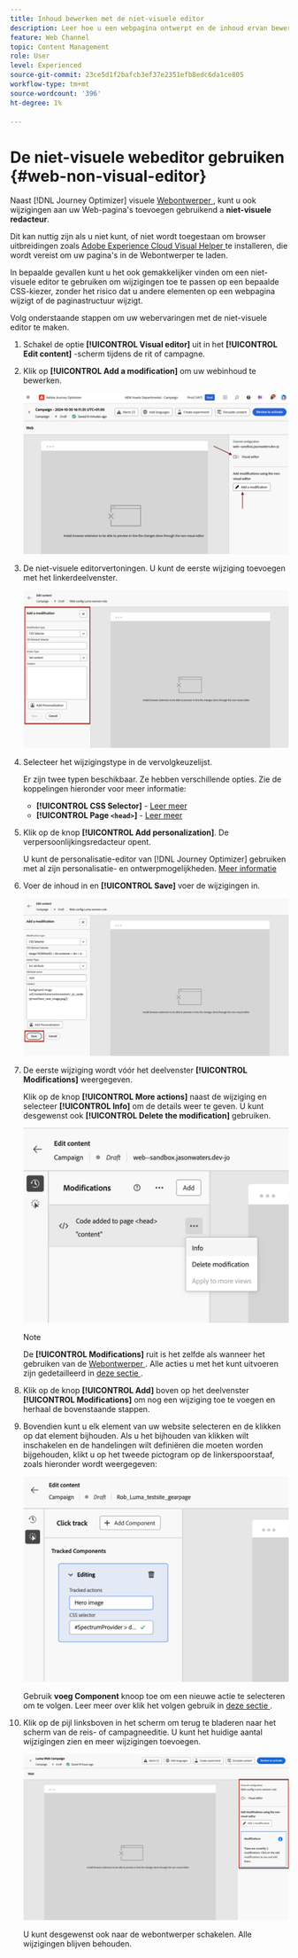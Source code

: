 ```yaml
---
title: Inhoud bewerken met de niet-visuele editor
description: Leer hoe u een webpagina ontwerpt en de inhoud ervan bewerkt met de niet-visuele Journey Optimizer-editor
feature: Web Channel
topic: Content Management
role: User
level: Experienced
source-git-commit: 23ce5d1f2bafcb3ef37e2351efb8edc6da1ce805
workflow-type: tm+mt
source-wordcount: '396'
ht-degree: 1%

---
```


# De niet-visuele webeditor gebruiken {#web-non-visual-editor}

Naast [!DNL Journey Optimizer] visuele [ Webontwerper ](web-visual-editor.md), kunt u ook wijzigingen aan uw Web-pagina&#39;s toevoegen gebruikend a **niet-visuele redacteur**.

Dit kan nuttig zijn als u niet kunt, of niet wordt toegestaan om browser uitbreidingen zoals [ Adobe Experience Cloud Visual Helper ](web-prerequisites.md#visual-authoring-prerequisites) te installeren, die wordt vereist om uw pagina&#39;s in de Webontwerper te laden.

In bepaalde gevallen kunt u het ook gemakkelijker vinden om een niet-visuele editor te gebruiken om wijzigingen toe te passen op een bepaalde CSS-kiezer, zonder het risico dat u andere elementen op een webpagina wijzigt of de paginastructuur wijzigt.

Volg onderstaande stappen om uw webervaringen met de niet-visuele editor te maken.

1. Schakel de optie **[!UICONTROL Visual editor]** uit in het **[!UICONTROL Edit content]** -scherm tijdens de rit of campagne.

1. Klik op **[!UICONTROL Add a modification]** om uw webinhoud te bewerken.

   ![](assets/web-campaign-add-modification-button.png)

1. De niet-visuele editorvertoningen. U kunt de eerste wijziging toevoegen met het linkerdeelvenster.

   ![](assets/web-non-visual-editor.png)

1. Selecteer het wijzigingstype in de vervolgkeuzelijst.

   Er zijn twee typen beschikbaar. Ze hebben verschillende opties. Zie de koppelingen hieronder voor meer informatie:

   * **[!UICONTROL CSS Selector]** - [ Leer meer ](manage-web-modifications.md#css-selector)
   * **[!UICONTROL Page `<head>`]** - [ Leer meer ](manage-web-modifications.md#page-head)

1. Klik op de knop **[!UICONTROL Add personalization]**. De verpersoonlijkingsredacteur opent.

   U kunt de personalisatie-editor van [!DNL Journey Optimizer] gebruiken met al zijn personalisatie- en ontwerpmogelijkheden. [Meer informatie](../personalization/personalization-build-expressions.md)

1. Voer de inhoud in en **[!UICONTROL Save]** voer de wijzigingen in.

   ![](assets/web-non-visual-editor-ex-save.png)

1. De eerste wijziging wordt vóór het deelvenster **[!UICONTROL Modifications]** weergegeven.

   Klik op de knop **[!UICONTROL More actions]** naast de wijziging en selecteer **[!UICONTROL Info]** om de details weer te geven. U kunt desgewenst ook **[!UICONTROL Delete the modification]** gebruiken.

   ![](assets/web-non-visual-editor-ex-more.png)

   >[!NOTE]
   >
   >De **[!UICONTROL Modifications]** ruit is het zelfde als wanneer het gebruiken van de [ Webontwerper ](web-visual-editor.md). Alle acties u met het kunt uitvoeren zijn gedetailleerd in [ deze sectie ](manage-web-modifications.md#use-modifications-pane).

1. Klik op de knop **[!UICONTROL Add]** boven op het deelvenster **[!UICONTROL Modifications]** om nog een wijziging toe te voegen en herhaal de bovenstaande stappen.


1. Bovendien kunt u elk element van uw website selecteren en de klikken op dat element bijhouden. Als u het bijhouden van klikken wilt inschakelen en de handelingen wilt definiëren die moeten worden bijgehouden, klikt u op het tweede pictogram op de linkerspoorstaaf, zoals hieronder wordt weergegeven:

   ![](assets/web-campaign-click.png)

   Gebruik **voeg Component** knoop toe om een nieuwe actie te selecteren om te volgen. Leer meer over klik het volgen gebruik in [ deze sectie ](monitor-web-experiences.md#use-click-tracking).


1. Klik op de pijl linksboven in het scherm om terug te bladeren naar het scherm van de reis- of campagneeditie. U kunt het huidige aantal wijzigingen zien en meer wijzigingen toevoegen.

   ![](assets/web-campaign-modifications.png)

   U kunt desgewenst ook naar de webontwerper schakelen. Alle wijzigingen blijven behouden.

